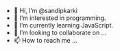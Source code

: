 - 👋 Hi, I’m @sandipkarki
- 👀 I’m interested in programming.
- 🌱 I’m currently learning JavaScript.
- 💞️ I’m looking to collaborate on ...
- 📫 How to reach me ...

<!---
sandipkarki/sandipkarki is a ✨ special ✨ repository because its `README.md` (this file) appears on your GitHub profile.
You can click the Preview link to take a look at your changes.
--->
